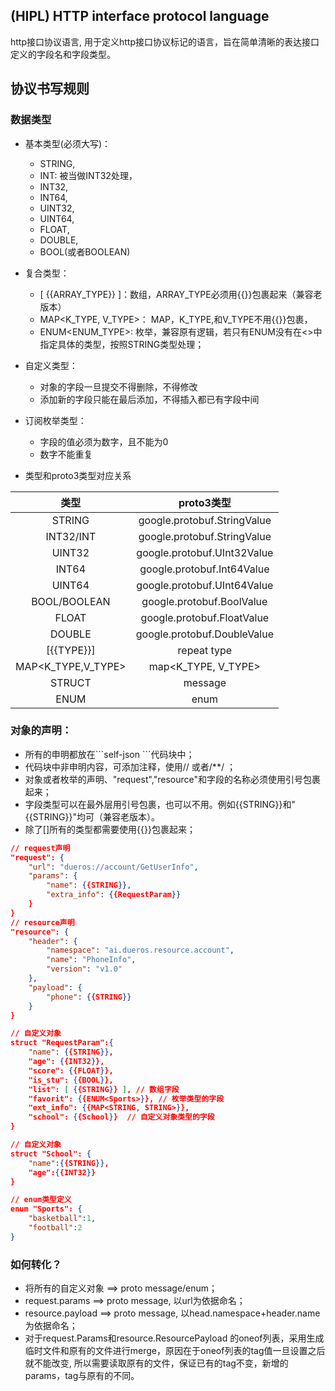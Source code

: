 ## (HIPL) HTTP interface protocol language
http接口协议语言, 用于定义http接口协议标记的语言，旨在简单清晰的表达接口定义的字段名和字段类型。

## 协议书写规则
### 数据类型
+ 基本类型(必须大写)：
	+ STRING, 
	+ INT: 被当做INT32处理，
	+ INT32, 
	+ INT64,
	+ UINT32,
	+ UINT64,
	+ FLOAT,
	+ DOUBLE,
	+ BOOL(或者BOOLEAN)
+ 复合类型：
	+ [ {{ARRAY_TYPE}} ]：数组，ARRAY_TYPE必须用{{}}包裹起来（兼容老版本）
	+ MAP<K_TYPE, V_TYPE>： MAP，K_TYPE,和V_TYPE不用{{}}包裹，
	+ ENUM<ENUM_TYPE>: 枚举，兼容原有逻辑，若只有ENUM没有在<>中指定具体的类型，按照STRING类型处理；
+ 自定义类型：
	+ 对象的字段一旦提交不得删除，不得修改
	+ 添加新的字段只能在最后添加，不得插入都已有字段中间
+ 订阅枚举类型：
	+ 字段的值必须为数字，且不能为0
	+ 数字不能重复

+ 类型和proto3类型对应关系

|类型           |proto3类型                   |
|:----------:  |:-----------------------------------------: | 
| STRING      | google.protobuf.StringValue | 
| INT32/INT     | google.protobuf.StringValue 
| UINT32    | google.protobuf.UInt32Value |
| INT64     | google.protobuf.Int64Value | 
| UINT64     | google.protobuf.UInt64Value |
| BOOL/BOOLEAN        | google.protobuf.BoolValue   | 
| FLOAT       | google.protobuf.FloatValue  | 
| DOUBLE      | google.protobuf.DoubleValue  |
| [{{TYPE}}]         | repeat type                     |
| MAP<K_TYPE,V_TYPE>  | map<K_TYPE, V_TYPE> | 
| STRUCT         |  message | 
| ENUM<TYPE>         | enum | 

### 对象的声明：
+ 所有的申明都放在\```self-json ```代码块中；
+ 代码块中非申明内容，可添加注释，使用// 或者/**/ ；
+ 对象或者枚举的声明、"request","resource"和字段的名称必须使用引号包裹起来；
+ 字段类型可以在最外层用引号包裹，也可以不用。例如{{STRING}}和"{{STRING}}"均可（兼容老版本）。
+ 除了[]所有的类型都需要使用{{}}包裹起来；
```json
// request声明
"request": {
    "url": "dueros://account/GetUserInfo",
    "params": {
		"name": {{STRING}},
		"extra_info": {{RequestParam}}
	}
}
// resource声明
"resource": {
    "header": {
        "namespace": "ai.dueros.resource.account",
        "name": "PhoneInfo",
        "version": "v1.0"
    },  
    "payload": {
        "phone": {{STRING}}
    }
}

// 自定义对象
struct "RequestParam":{
	"name": {{STRING}},
	"age": {{INT32}},
	"score": {{FLOAT}},
	"is_stu": {{BOOL}},
	"list": [ {{STRING}} ], // 数组字段
	"favorit": {{ENUM<Sports>}}, // 枚举类型的字段
	"ext_info": {{MAP<STRING, STRING>}},
	"school": {{School}}  // 自定义对象类型的字段
}

// 自定义对象
struct "School": {
	"name":{{STRING}},
	"age":{{INT32}}
}

// enum类型定义
enum "Sports": {
	"basketball":1,
	"football":2
}
```

### 如何转化？
+ 将所有的自定义对象 ==> proto message/enum；
+ request.params ==> proto message, 以url为依据命名；
+ resource.payload ==> proto message, 以head.namespace+header.name为依据命名；
+ 对于request.Params和resource.ResourcePayload 的oneof列表，采用生成临时文件和原有的文件进行merge，原因在于oneof列表的tag值一旦设置之后就不能改变, 所以需要读取原有的文件，保证已有的tag不变，新增的params，tag与原有的不同。
        



